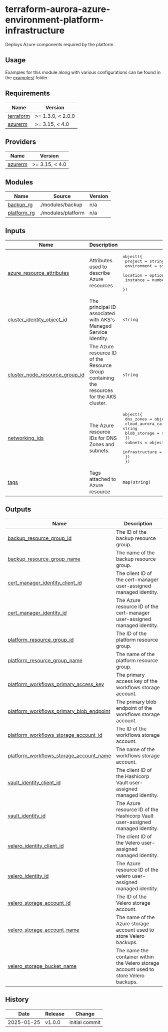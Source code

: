 # terraform-aurora-azure-environment-platform-infrastructure

Deploys Azure components required by the platform.

## Usage

Examples for this module along with various configurations can be found in the [examples/](examples/) folder.

<!-- BEGIN_TF_DOCS -->
## Requirements

| Name | Version |
|------|---------|
| <a name="requirement_terraform"></a> [terraform](#requirement\_terraform) | >= 1.3.0, < 2.0.0 |
| <a name="requirement_azurerm"></a> [azurerm](#requirement\_azurerm) | >= 3.15, < 4.0 |

## Providers

| Name | Version |
|------|---------|
| <a name="provider_azurerm"></a> [azurerm](#provider\_azurerm) | >= 3.15, < 4.0 |

## Modules

| Name | Source | Version |
|------|--------|---------|
| <a name="module_backup_rg"></a> [backup\_rg](#module\_backup\_rg) | ./modules/backup | n/a |
| <a name="module_platform_rg"></a> [platform\_rg](#module\_platform\_rg) | ./modules/platform | n/a |

## Inputs

| Name | Description | Type | Default | Required |
|------|-------------|------|---------|:--------:|
| <a name="input_azure_resource_attributes"></a> [azure\_resource\_attributes](#input\_azure\_resource\_attributes) | Attributes used to describe Azure resources | <pre>object({<br>    project     = string<br>    environment = string<br>    location    = optional(string, "Canada Central")<br>    instance    = number<br>  })</pre> | n/a | yes |
| <a name="input_cluster_identity_object_id"></a> [cluster\_identity\_object\_id](#input\_cluster\_identity\_object\_id) | The principal ID associated with AKS's Managed Service Identity. | `string` | n/a | yes |
| <a name="input_cluster_node_resource_group_id"></a> [cluster\_node\_resource\_group\_id](#input\_cluster\_node\_resource\_group\_id) | The Azure resource ID of the Resource Group containing the resources for the AKS cluster. | `string` | n/a | yes |
| <a name="input_networking_ids"></a> [networking\_ids](#input\_networking\_ids) | The Azure resource IDs for DNS Zones and subnets. | <pre>object({<br>    dns_zones = object({<br>      cloud_aurora_ca = string<br>      blob_storage     = string<br>    })<br>    subnets = object({<br>      infrastructure = string<br>    })<br>  })</pre> | n/a | yes |
| <a name="input_tags"></a> [tags](#input\_tags) | Tags attached to Azure resource | `map(string)` | `{}` | no |

## Outputs

| Name | Description |
|------|-------------|
| <a name="output_backup_resource_group_id"></a> [backup\_resource\_group\_id](#output\_backup\_resource\_group\_id) | The ID of the backup resource group. |
| <a name="output_backup_resource_group_name"></a> [backup\_resource\_group\_name](#output\_backup\_resource\_group\_name) | The name of the backup resource group. |
| <a name="output_cert_manager_identity_client_id"></a> [cert\_manager\_identity\_client\_id](#output\_cert\_manager\_identity\_client\_id) | The client ID of the cert-manager user-assigned managed identity. |
| <a name="output_cert_manager_identity_id"></a> [cert\_manager\_identity\_id](#output\_cert\_manager\_identity\_id) | The Azure resource ID of the cert-manager user-assigned managed identity. |
| <a name="output_platform_resource_group_id"></a> [platform\_resource\_group\_id](#output\_platform\_resource\_group\_id) | The ID of the platform resource group. |
| <a name="output_platform_resource_group_name"></a> [platform\_resource\_group\_name](#output\_platform\_resource\_group\_name) | The name of the platform resource group. |
| <a name="output_platform_workflows_primary_access_key"></a> [platform\_workflows\_primary\_access\_key](#output\_platform\_workflows\_primary\_access\_key) | The primary access key of the workflows storage account. |
| <a name="output_platform_workflows_primary_blob_endpoint"></a> [platform\_workflows\_primary\_blob\_endpoint](#output\_platform\_workflows\_primary\_blob\_endpoint) | The primary blob endpoint of the workflows storage account. |
| <a name="output_platform_workflows_storage_account_id"></a> [platform\_workflows\_storage\_account\_id](#output\_platform\_workflows\_storage\_account\_id) | The ID of the workflows storage account. |
| <a name="output_platform_workflows_storage_account_name"></a> [platform\_workflows\_storage\_account\_name](#output\_platform\_workflows\_storage\_account\_name) | The name of the workflows storage account. |
| <a name="output_vault_identity_client_id"></a> [vault\_identity\_client\_id](#output\_vault\_identity\_client\_id) | The client ID of the Hashicorp Vault user-assigned managed identity. |
| <a name="output_vault_identity_id"></a> [vault\_identity\_id](#output\_vault\_identity\_id) | The Azure resource ID of the Hashicorp Vault user-assigned managed identity. |
| <a name="output_velero_identity_client_id"></a> [velero\_identity\_client\_id](#output\_velero\_identity\_client\_id) | The client ID of the Velero user-assigned managed identity. |
| <a name="output_velero_identity_id"></a> [velero\_identity\_id](#output\_velero\_identity\_id) | The Azure resource ID of the velero user-assigned managed identity. |
| <a name="output_velero_storage_account_id"></a> [velero\_storage\_account\_id](#output\_velero\_storage\_account\_id) | The ID of the Velero storage account. |
| <a name="output_velero_storage_account_name"></a> [velero\_storage\_account\_name](#output\_velero\_storage\_account\_name) | The name of the Azure storage account used to store Velero backups. |
| <a name="output_velero_storage_bucket_name"></a> [velero\_storage\_bucket\_name](#output\_velero\_storage\_bucket\_name) | The name the container within the Velero storage account used to store Velero backups. |
<!-- END_TF_DOCS -->

## History

| Date       | Release | Change                                                                                                              |
| ---------- | ------- | ------------------------------------------------------------------------------------------------------------------- |
| 2025-01-25 | v1.0.0  | initial commit                                                                                                      |
